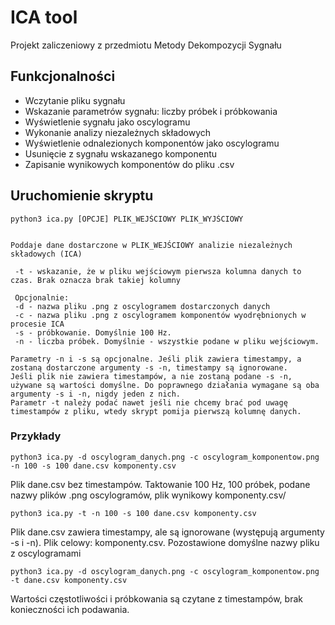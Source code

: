 # ICA tool

Projekt zaliczeniowy z przedmiotu Metody Dekompozycji Sygnału

## Funkcjonalności

- Wczytanie pliku sygnału
- Wskazanie parametrów sygnału: liczby próbek i próbkowania
- Wyświetlenie sygnału jako oscylogramu
- Wykonanie analizy niezależnych składowych
- Wyświetlenie odnalezionych komponentów jako oscylogramu
- Usunięcie z sygnału wskazanego komponentu
- Zapisanie wynikowych komponentów do pliku .csv

## Uruchomienie skryptu

```
python3 ica.py [OPCJE] PLIK_WEJŚCIOWY PLIK_WYJŚCIOWY 


Poddaje dane dostarczone w PLIK_WEJŚCIOWY analizie niezależnych składowych (ICA)

 -t - wskazanie, że w pliku wejściowym pierwsza kolumna danych to czas. Brak oznacza brak takiej kolumny
 
 Opcjonalnie:
 -d - nazwa pliku .png z oscylogramem dostarczonych danych
 -c - nazwa pliku .png z oscylogramem komponentów wyodrębnionych w procesie ICA
 -s - próbkowanie. Domyślnie 100 Hz.
 -n - liczba próbek. Domyślnie - wszystkie podane w pliku wejściowym.

Parametry -n i -s są opcjonalne. Jeśli plik zawiera timestampy, a zostaną dostarczone argumenty -s -n, timestampy są ignorowane.
Jeśli plik nie zawiera timestampów, a nie zostaną podane -s -n, używane są wartości domyślne. Do poprawnego działania wymagane są oba argumenty -s i -n, nigdy jeden z nich.
Parametr -t należy podać nawet jeśli nie chcemy brać pod uwagę timestampów z pliku, wtedy skrypt pomija pierwszą kolumnę danych.
```

### Przykłady
```commandline
python3 ica.py -d oscylogram_danych.png -c oscylogram_komponentow.png -n 100 -s 100 dane.csv komponenty.csv 
```

Plik dane.csv bez timestampów. Taktowanie 100 Hz, 100 próbek, podane nazwy plików .png oscylogramów, plik wynikowy komponenty.csv/

```commandline
python3 ica.py -t -n 100 -s 100 dane.csv komponenty.csv 
```

Plik dane.csv zawiera timestampy, ale są ignorowane (występują argumenty -s i -n). Plik celowy: komponenty.csv. Pozostawione domyślne nazwy pliku z oscylogramami

```commandline
python3 ica.py -d oscylogram_danych.png -c oscylogram_komponentow.png -t dane.csv komponenty.csv 
```
Wartości częstotliwości i próbkowania są czytane z timestampów, brak konieczności ich podawania.
